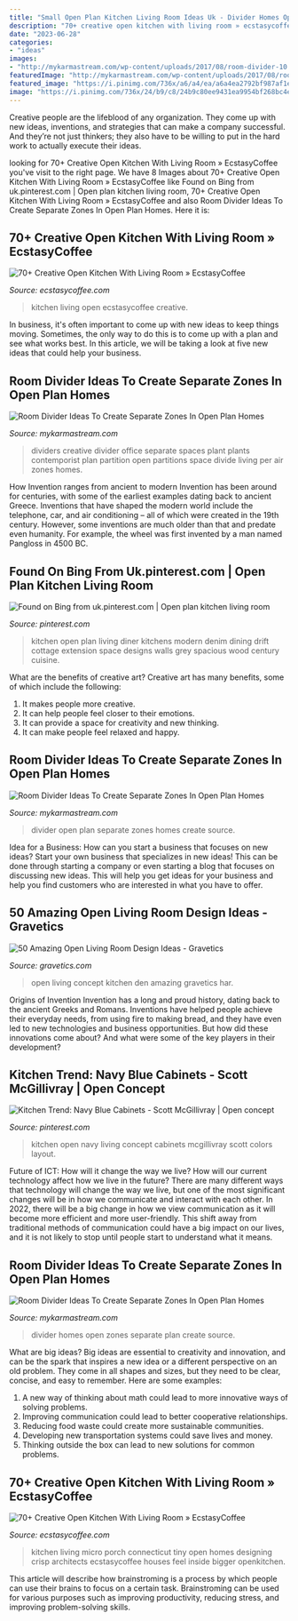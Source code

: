 ```yaml
---
title: "Small Open Plan Kitchen Living Room Ideas Uk - Divider Homes Open Zones Separate Plan Create Source"
description: "70+ creative open kitchen with living room » ecstasycoffee"
date: "2023-06-28"
categories:
- "ideas"
images:
- "http://mykarmastream.com/wp-content/uploads/2017/08/room-divider-10.jpg"
featuredImage: "http://mykarmastream.com/wp-content/uploads/2017/08/room-divider-7.jpg"
featured_image: "https://i.pinimg.com/736x/a6/a4/ea/a6a4ea2792bf987af1e03f0118303e7e.jpg"
image: "https://i.pinimg.com/736x/24/b9/c8/24b9c80ee9431ea9954bf268bc4ef151--kitchen-dining-dining-room.jpg"
---
```



Creative people are the lifeblood of any organization. They come up with new ideas, inventions, and strategies that can make a company successful. And they’re not just thinkers; they also have to be willing to put in the hard work to actually execute their ideas.

	

		
looking for 70+ Creative Open Kitchen With Living Room » EcstasyCoffee you've visit to the right page. We have 8 Images about 70+ Creative Open Kitchen With Living Room » EcstasyCoffee like Found on Bing from uk.pinterest.com | Open plan kitchen living room, 70+ Creative Open Kitchen With Living Room » EcstasyCoffee and also Room Divider Ideas To Create Separate Zones In Open Plan Homes. Here it is:
		
    
## 70+ Creative Open Kitchen With Living Room » EcstasyCoffee

<img loading=lazy src="https://i1.wp.com/www.ecstasycoffee.com/wp-content/uploads/2018/05/Open-Kitchen-with-Living-Room-2.jpg?resize=660%2C990" onerror="this.onerror=null;this.src='https://tse4.mm.bing.net/th?id=OIP.BdIOlbzeEYX4U61ZBHl0SAHaLH&amp;pid=15.1';" alt="70+ Creative Open Kitchen With Living Room » EcstasyCoffee">

_Source: ecstasycoffee.com_

>kitchen living open ecstasycoffee creative. 

	

In business, it's often important to come up with new ideas to keep things moving. Sometimes, the only way to do this is to come up with a plan and see what works best. In this article, we will be taking a look at five new ideas that could help your business.

    
## Room Divider Ideas To Create Separate Zones In Open Plan Homes

<img loading=lazy src="http://mykarmastream.com/wp-content/uploads/2017/08/room-divider-7.jpg" onerror="this.onerror=null;this.src='https://tse4.mm.bing.net/th?id=OIP.whZvgkuUE7vTQU931QtKvAHaJT&amp;pid=15.1';" alt="Room Divider Ideas To Create Separate Zones In Open Plan Homes">

_Source: mykarmastream.com_

>dividers creative divider office separate spaces plant plants contemporist plan partition open partitions space divide living per air zones homes. 

	

How Invention ranges from ancient to modern
Invention has been around for centuries, with some of the earliest examples dating back to ancient Greece. Inventions that have shaped the modern world include the telephone, car, and air conditioning – all of which were created in the 19th century. However, some inventions are much older than that and predate even humanity. For example, the wheel was first invented by a man named Pangloss in 4500 BC.

    
## Found On Bing From Uk.pinterest.com | Open Plan Kitchen Living Room

<img loading=lazy src="https://i.pinimg.com/736x/24/b9/c8/24b9c80ee9431ea9954bf268bc4ef151--kitchen-dining-dining-room.jpg" onerror="this.onerror=null;this.src='https://tse4.mm.bing.net/th?id=OIP.rkw2hY4SmrNnK8NQfO_ssQHaJ3&amp;pid=15.1';" alt="Found on Bing from uk.pinterest.com | Open plan kitchen living room">

_Source: pinterest.com_

>kitchen open plan living diner kitchens modern denim dining drift cottage extension space designs walls grey spacious wood century cuisine. 

	

What are the benefits of creative art?
Creative art has many benefits, some of which include the following: 
1. It makes people more creative.
2. It can help people feel closer to their emotions.
3. It can provide a space for creativity and new thinking.
4. It can make people feel relaxed and happy.

    
## Room Divider Ideas To Create Separate Zones In Open Plan Homes

<img loading=lazy src="http://mykarmastream.com/wp-content/uploads/2017/08/room-divider-4.jpg" onerror="this.onerror=null;this.src='https://tse3.mm.bing.net/th?id=OIP.uW0B8iXl-oQoHXDXf1umDQHaLH&amp;pid=15.1';" alt="Room Divider Ideas To Create Separate Zones In Open Plan Homes">

_Source: mykarmastream.com_

>divider open plan separate zones homes create source. 

	

Idea for a Business: How can you start a business that focuses on new ideas?
Start your own business that specializes in new ideas! This can be done through starting a company or even starting a blog that focuses on discussing new ideas. This will help you get ideas for your business and help you find customers who are interested in what you have to offer.

    
## 50 Amazing Open Living Room Design Ideas - Gravetics

<img loading=lazy src="https://www.gravetics.com/wp-content/uploads/2016/12/Open-Living-Room-Design50.jpg" onerror="this.onerror=null;this.src='https://tse3.mm.bing.net/th?id=OIP.xqXhRQ0EW_sbJiW8yySr2QHaE6&amp;pid=15.1';" alt="50 Amazing Open Living Room Design Ideas - Gravetics">

_Source: gravetics.com_

>open living concept kitchen den amazing gravetics har. 

	

Origins of Invention
Invention has a long and proud history, dating back to the ancient Greeks and Romans. Inventions have helped people achieve their everyday needs, from using fire to making bread, and they have even led to new technologies and business opportunities. But how did these innovations come about? And what were some of the key players in their development?

    
## Kitchen Trend: Navy Blue Cabinets - Scott McGillivray | Open Concept

<img loading=lazy src="https://i.pinimg.com/736x/a6/a4/ea/a6a4ea2792bf987af1e03f0118303e7e.jpg" onerror="this.onerror=null;this.src='https://tse3.mm.bing.net/th?id=OIP.VpULWvyVBdhJqfs1VB_zhgHaE9&amp;pid=15.1';" alt="Kitchen Trend: Navy Blue Cabinets - Scott McGillivray | Open concept">

_Source: pinterest.com_

>kitchen open navy living concept cabinets mcgillivray scott colors layout. 

	

Future of ICT: How will it change the way we live?
How will our current technology affect how we live in the future? 
There are many different ways that technology will change the way we live, but one of the most significant changes will be in how we communicate and interact with each other. In 2022, there will be a big change in how we view communication as it will become more efficient and more user-friendly. This shift away from traditional methods of communication could have a big impact on our lives, and it is not likely to stop until people start to understand what it means.

    
## Room Divider Ideas To Create Separate Zones In Open Plan Homes

<img loading=lazy src="http://mykarmastream.com/wp-content/uploads/2017/08/room-divider-10.jpg" onerror="this.onerror=null;this.src='https://tse2.mm.bing.net/th?id=OIP.HMLwVRvk_BoXqQ-27X7AMQHaQI&amp;pid=15.1';" alt="Room Divider Ideas To Create Separate Zones In Open Plan Homes">

_Source: mykarmastream.com_

>divider homes open zones separate plan create source. 

	

What are big ideas?
Big ideas are essential to creativity and innovation, and can be the spark that inspires a new idea or a different perspective on an old problem. They come in all shapes and sizes, but they need to be clear, concise, and easy to remember. Here are some examples:
1. A new way of thinking about math could lead to more innovative ways of solving problems. 
2. Improving communication could lead to better cooperative relationships. 
3. Reducing food waste could create more sustainable communities. 
4. Developing new transportation systems could save lives and money. 
5. Thinking outside the box can lead to new solutions for common problems.

    
## 70+ Creative Open Kitchen With Living Room » EcstasyCoffee

<img loading=lazy src="https://i0.wp.com/www.ecstasycoffee.com/wp-content/uploads/2018/05/Open-Kitchen-with-Living-Room-70.jpg?resize=750%2C974" onerror="this.onerror=null;this.src='https://tse2.mm.bing.net/th?id=OIP.O9qbNEPCxQkxz7CzCrTkaAHaJn&amp;pid=15.1';" alt="70+ Creative Open Kitchen With Living Room » EcstasyCoffee">

_Source: ecstasycoffee.com_

>kitchen living micro porch connecticut tiny open homes designing crisp architects ecstasycoffee houses feel inside bigger openkitchen. 

	

This article will describe how brainstroming is a process by which people can use their brains to focus on a certain task. Brainstroming can be used for various purposes such as improving productivity, reducing stress, and improving problem-solving skills.

